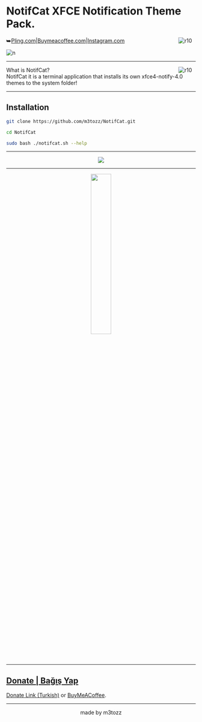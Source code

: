 # NotifCat XFCE Notification Theme Pack.
<img src="https://img.shields.io/badge/Version-1.2.2-green.svg?" alt="r10" hspace="10"  align="right" />⮩<a href="https://www.pling.com/p/2030201/">Pling.com</a>|<a href="https://www.buymeacoffee.com/m3tozz/">Buymeacoffee.com</a>|<a href="https://www.instagram.com/metinzuhree/">Instagram.com</a>

![n](https://user-images.githubusercontent.com/79897762/235468495-fda40073-cb0d-4f6c-95bc-b20921edfba0.png)

--------------------------------------------------------------------------

<img src="https://hits.sh/github.com/m3tozz/NotifCat.svg?color=007ec6" alt="r10" hspace="10"  align="right" /> What is NotifCat? <br>
NotifCat it is a terminal application that installs its own xfce4-notify-4.0 themes to the system folder!

--------------------------------------------------------------------------

Installation
--
```bash
git clone https://github.com/m3tozz/NotifCat.git 
```
```bash
cd NotifCat 
```
```bash
sudo bash ./notifcat.sh --help
```

--------------------------------------------------------------------------
  
<p align="center"><img src="https://user-images.githubusercontent.com/79897762/235471983-c7ad69a0-576a-471e-95e7-034ac9336824.png">

--------------------------------------------------------------------------
 
<a href="https://www.xfce-look.org/p/2030201" target="_blank"><p align="center"><img src="https://store.kde.org/images/system/ocsstore-download-button.png" width="33%">
 
--------------------------------------------------------------------------
  
Donate | Bağış Yap
 --
 <p align="left"><a href="https://kreosus.com/m3tozzch4rm">Donate Link (Turkish)</a> or <align="right"><a href="https://www.buymeacoffee.com/m3tozz">BuyMeACoffee</a>.
 
--------------------------------------------------------------------------
<p align="center">made by m3tozz
